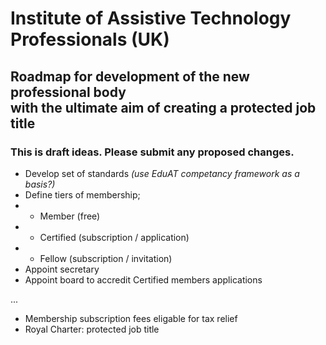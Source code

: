 # Institute of Assistive Technology Professionals (UK)

## Roadmap for development of the new professional body <br />with the ultimate aim of creating a protected job title

### This is draft ideas. Please submit any proposed changes.

- Develop set of standards <i>(use EduAT competancy framework as a basis?)</i>
- Define tiers of membership;
- - Member (free)
- - Certified (subscription / application)
- - Fellow (subscription / invitation)
- Appoint secretary
- Appoint board to accredit Certified members applications

...

- Membership subscription fees eligable for tax relief
- Royal Charter: protected job title

